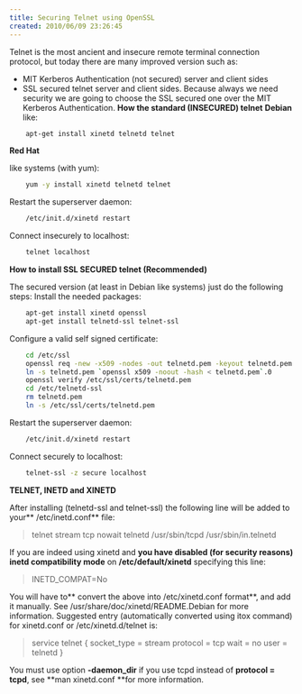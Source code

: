 ```yaml
---
title: Securing Telnet using OpenSSL
created: 2010/06/09 23:26:45
---
```


Telnet is the most ancient and insecure remote terminal connection protocol, but today there are many improved version such as: 

  * MIT Kerberos Authentication (not secured) server and client sides
  * SSL secured telnet server and client sides.
Because always we need security we are going to choose the SSL secured one over the MIT Kerberos Authentication. **How the standard (INSECURED) telnet** **Debian** like: 

```bash
    apt-get install xinetd telnetd telnet
```

**Red Hat** 

like systems (with yum): 

```bash
    yum -y install xinetd telnetd telnet
```

Restart the superserver daemon: 

```bash
    /etc/init.d/xinetd restart
```

Connect insecurely to localhost: 

```bash
    telnet localhost
```

**How to install SSL SECURED telnet (Recommended)**

The secured version (at least in Debian like systems) just do the following steps: Install the needed packages:

```bash
    apt-get install xinetd openssl
    apt-get install telnetd-ssl telnet-ssl
```

Configure a valid self signed certificate: 

```bash
    cd /etc/ssl
    openssl req -new -x509 -nodes -out telnetd.pem -keyout telnetd.pem
    ln -s telnetd.pem `openssl x509 -noout -hash < telnetd.pem`.0
    openssl verify /etc/ssl/certs/telnetd.pem
    cd /etc/telnetd-ssl
    rm telnetd.pem 
    ln -s /etc/ssl/certs/telnetd.pem
```

Restart the superserver daemon: 

```bash
    /etc/init.d/xinetd restart
```

Connect securely to localhost:

```bash
    telnet-ssl -z secure localhost
```

**TELNET, INETD and XINETD** 

After installing (telnetd-ssl and telnet-ssl) the following line will be added to your** /etc/inetd.conf** file:

> telnet stream tcp nowait telnetd /usr/sbin/tcpd /usr/sbin/in.telnetd

If you are indeed using xinetd and **you have disabled (for security reasons) inetd compatibility mode** on **/etc/default/xinetd** specifying this line:

> INETD_COMPAT=No

You will have to** convert the above into /etc/xinetd.conf format**, and add it manually. See /usr/share/doc/xinetd/README.Debian for more information. Suggested entry (automatically converted using itox command) for xinetd.conf or /etc/xinetd.d/telnet is: 

> service telnet { socket_type = stream protocol = tcp wait = no user = telnetd } 

You must use option **-daemon_dir** if you use tcpd instead of **protocol = tcpd**, see **man xinetd.conf **for more information.

